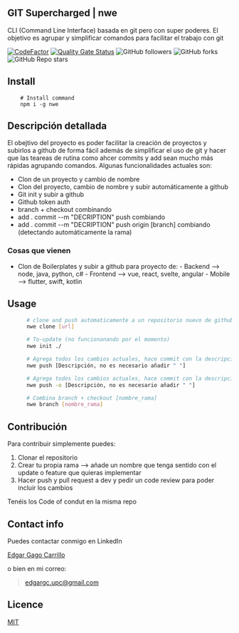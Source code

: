 ## GIT Supercharged | nwe 

CLI (Command Line Interface) basada en git pero con super poderes. El objetivo es agrupar y simplificar comandos para facilitar el trabajo con git

[![CodeFactor](https://www.codefactor.io/repository/github/gagocarrilloedgar/nwe/badge)](https://www.codefactor.io/repository/github/gagocarrilloedgar/nwe) [![Quality Gate Status](https://sonarcloud.io/api/project_badges/measure?project=gagocarrilloedgar_gitx&metric=alert_status)](https://sonarcloud.io/dashboard?id=gagocarrilloedgar_gitx) ![GitHub followers](https://img.shields.io/github/followers/gagocarrilloedgar?style=social) ![GitHub forks](https://img.shields.io/github/forks/gagocarrilloedgar/gitx?style=social) ![GitHub Repo stars](https://img.shields.io/github/stars/gagocarrilloedgar/gitx?style=social)

## Install

```shell
    # Install command
    npm i -g nwe
```

## Descripción detallada 

El obejtivo del proyecto es poder facilitar la creación de proyectos y subirlos a github de forma fácil además de simplificar el uso de git y hacer que las teareas de rutina como ahcer commits y add sean mucho más rápidas agrupando comandos. Algunas funcionalidades actuales son:

- Clon de un proyecto y cambio de nombre 
- Clon del proyecto, cambio de nombre y subir automáticamente a github
- Git init y subir a github
- Github token auth
- branch + checkout combinando
- add . commit --m "DECRIPTION" push combiando
- add . commit --m "DECRIPTION" push origin [branch] combiando (detectando automáticamente la rama)

### Cosas que vienen

- Clon de Boilerplates y subir a github para proyecto de:
      - Backend --> node, java, python, c#
      - Frontend --> vue, react, svelte, angular
      - Mobile --> flutter, swift, kotlin

## Usage

```sh
      # clone and push automaticamente a un repositorio nuevo de github desde otro url
      nwe clone [url] 
```

```sh
      # To-update (no funcionanando por el momento)
      nwe init ./
```

```sh
      # Agrega todos los cambios actuales, hace commit con la descripción de la configuración y se envía al repositorio
      nwe push [Descripción, no es necesario añadir " "]
```


```sh
      # Agrega todos los cambios actuales, hace commit con la descripción configurada y se envía a la rama actual en la que está trabajando en ese momento
      nwe push -o [Descripción, no es necesario añadir " "]
```


```sh
      # Combina branch + checkout [nombre_rama]
      nwe branch [nombre_rama]
```


## Contribución 

Para contribuir simplemente puedes:

1. Clonar el repositorio
2. Crear tu propia rama --> añade un nombre que tenga sentido con el update o feature que quieras implementar
3. Hacer push y pull request a dev y pedir un code review para poder incluir los cambios

Tenéis los Code of condut en la misma repo
## Contact info 

Puedes contactar conmigo en LinkedIn

[Edgar Gago Carrillo](https://www.linkedin.com/in/edgargagocarrillo/)

o bien en mi correo:

> edgargc.upc@gmail.com

## Licence 

[MIT](https://opensource.org/licenses/MIT)
